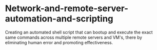 # Network-and-remote-server-automation-and-scripting
Creating an automated shell script that can bootup and execute the exact same commands across multiple remote servers and VM's, there by eliminating human error and promoting effectiveness.
